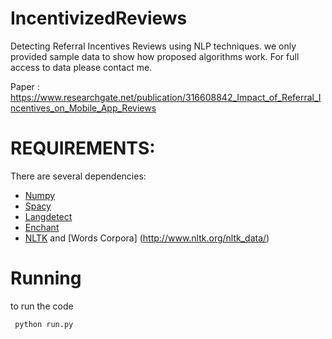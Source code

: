# IncentivizedReviews

Detecting Referral Incentives Reviews using NLP techniques. we only provided sample data to show how proposed algorithms work. For full access to data please contact me.

Paper : https://www.researchgate.net/publication/316608842_Impact_of_Referral_Incentives_on_Mobile_App_Reviews

# REQUIREMENTS:

There are several dependencies:
* [Numpy](http://www.numpy.org/)
* [Spacy](https://spacy.io/)
* [Langdetect](https://pypi.python.org/pypi/langdetect?)
* [Enchant](https://pypi.python.org/pypi/pyenchant/)
* [NLTK](https://spacy.io/) and [Words Corpora] (http://www.nltk.org/nltk_data/)


# Running
to run the code
```
 python run.py
```
